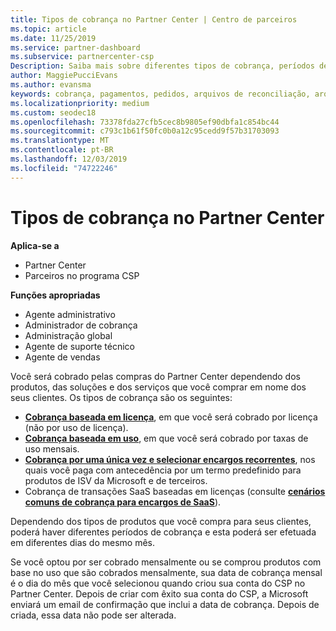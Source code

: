 ```yaml
---
title: Tipos de cobrança no Partner Center | Centro de parceiros
ms.topic: article
ms.date: 11/25/2019
ms.service: partner-dashboard
ms.subservice: partnercenter-csp
Description: Saiba mais sobre diferentes tipos de cobrança, períodos de cobrança e datas de cobrança que você pode ver no Partner Center.
author: MaggiePucciEvans
ms.author: evansma
keywords: cobrança, pagamentos, pedidos, arquivos de reconciliação, arquivo de reconhecimento
ms.localizationpriority: medium
ms.custom: seodec18
ms.openlocfilehash: 73378fda27cfb5cec8b9805ef90dbfa1c854bc44
ms.sourcegitcommit: c793c1b61f50fc0b0a12c95cedd9f57b31703093
ms.translationtype: MT
ms.contentlocale: pt-BR
ms.lasthandoff: 12/03/2019
ms.locfileid: "74722246"
---
```

# <a name="types-of-billing-in-partner-center"></a>Tipos de cobrança no Partner Center

**Aplica-se a**

- Partner Center
- Parceiros no programa CSP

**Funções apropriadas**

- Agente administrativo
- Administrador de cobrança
- Administração global
- Agente de suporte técnico
- Agente de vendas

Você será cobrado pelas compras do Partner Center dependendo dos produtos, das soluções e dos serviços que você comprar em nome dos seus clientes. Os tipos de cobrança são os seguintes:

- [**Cobrança baseada em licença**](license-based-billing.md), em que você será cobrado por licença (não por uso de licença).
- [**Cobrança baseada em uso**](usage-based-billing.md), em que você será cobrado por taxas de uso mensais.
- [**Cobrança por uma única vez e selecionar encargos recorrentes**](one-time-and-recurring-billing.md), nos quais você paga com antecedência por um termo predefinido para produtos de ISV da Microsoft e de terceiros.
- Cobrança de transações SaaS baseadas em licenças (consulte [**cenários comuns de cobrança para encargos de SaaS**](common-billing-scenarios-saas.md)).

Dependendo dos tipos de produtos que você compra para seus clientes, poderá haver diferentes períodos de cobrança e esta poderá ser efetuada em diferentes dias do mesmo mês.

Se você optou por ser cobrado mensalmente ou se comprou produtos com base no uso que são cobrados mensalmente, sua data de cobrança mensal é o dia do mês que você selecionou quando criou sua conta do CSP no Partner Center. Depois de criar com êxito sua conta do CSP, a Microsoft enviará um email de confirmação que inclui a data de cobrança. Depois de criada, essa data não pode ser alterada.
